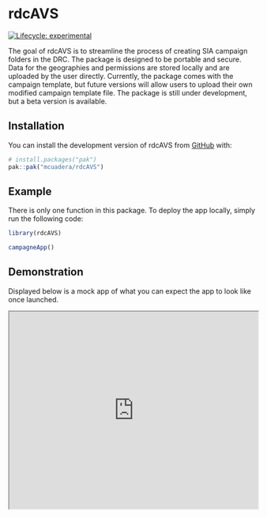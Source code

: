 rdcAVS
================

<!-- README.md is generated from README.Rmd. Please edit that file -->
<!-- badges: start -->

[![Lifecycle:
experimental](https://img.shields.io/badge/lifecycle-experimental-orange.svg)](https://lifecycle.r-lib.org/articles/stages.html#experimental)
<!-- badges: end -->

The goal of rdcAVS is to streamline the process of creating SIA campaign
folders in the DRC. The package is designed to be portable and secure.
Data for the geographies and permissions are stored locally and are
uploaded by the user directly. Currently, the package comes with the
campaign template, but future versions will allow users to upload their
own modified campaign template file. The package is still under
development, but a beta version is available.

## Installation

You can install the development version of rdcAVS from
[GitHub](https://github.com/) with:

``` r
# install.packages("pak")
pak::pak("mcuadera/rdcAVS")
```

## Example

There is only one function in this package. To deploy the app locally,
simply run the following code:

``` r
library(rdcAVS)

campagneApp()
```

## Demonstration

Displayed below is a mock app of what you can expect the app to look
like once launched.

<iframe src="https://mcuadera.shinyapps.io/rdcAVS/?showcase=0" width="100%" height="400px" data-external="1">
</iframe>
